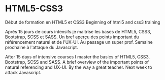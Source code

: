 # HTML5-CSS3
Début de formation en HTML5 et CSS3
Beginning of html5 and css3 training

Après 15 jours de cours intensifs je maitrise les bases de HTML5, CSS3, Bootstrap, SCSS et SASS.
Un bref aperçu des points important du référencement naturel et de l'UX-UI.
Au passage un super prof.
Semaine prochaine à l'attaque du Javascript.

After 15 days of intensive courses I master the basics of HTML5, CSS3, Bootstrap, SCSS and SASS.
A brief overview of the important points of natural referencing and UX-UI.
By the way a great teacher.
Next week to attack Javascript.
